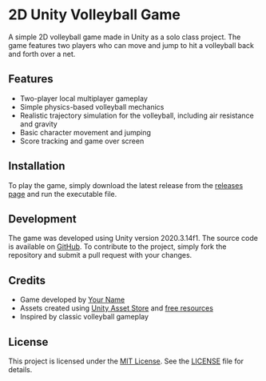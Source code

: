 # 2D Unity Volleyball Game

A simple 2D volleyball game made in Unity as a solo class project. The game features two players who can move and jump to hit a volleyball back and forth over a net.

## Features

* Two-player local multiplayer gameplay
* Simple physics-based volleyball mechanics
* Realistic trajectory simulation for the volleyball, including air resistance and gravity
* Basic character movement and jumping
* Score tracking and game over screen

## Installation

To play the game, simply download the latest release from the [releases page](https://github.com/yourusername/2d-unity-volleyball-game/releases) and run the executable file.

## Development

The game was developed using Unity version 2020.3.14f1. The source code is available on [GitHub](https://github.com/yourusername/2d-unity-volleyball-game). To contribute to the project, simply fork the repository and submit a pull request with your changes.

## Credits

* Game developed by [Your Name](https://github.com/yourusername)
* Assets created using [Unity Asset Store](https://assetstore.unity.com/) and [free resources](https://www.google.com/search?q=free+game+assets)
* Inspired by classic volleyball gameplay

## License

This project is licensed under the [MIT License](https://opensource.org/licenses/MIT). See the [LICENSE](LICENSE) file for details.
